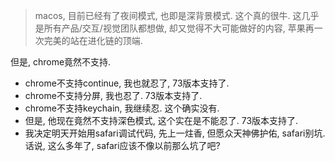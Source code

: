 > macos, 目前已经有了夜间模式, 也即是深背景模式. 这个真的很牛. 这几乎是所有产品/交互/视觉团队都想做, 却又觉得不大可能做好的内容, 苹果再一次完美的站在进化链的顶端.

但是, chrome竟然不支持. 

- chrome不支持continue, 我也就忍了,    73版本支持了.
- chrome不支持分屏, 我也忍了.   73版本支持了. 
- chrome不支持keychain, 我继续忍.  这个确实没有. 
- 但是, 他现在竟然不支持深色模式, 这个实在是不能忍了.   73版本支持了.
- 我决定明天开始用safari调试代码, 先上一炷香, 但愿众天神佛护佑, safari别坑. 话说, 这么多年了, safari应该不像以前那么坑了吧?

